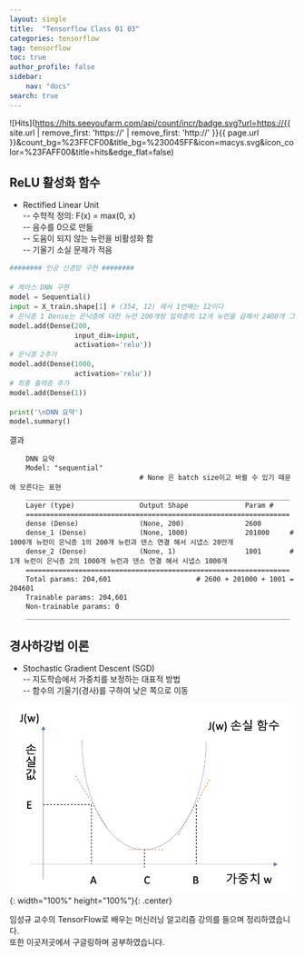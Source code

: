 ```yaml
---
layout: single
title:  "Tensorflow Class 01 03"
categories: tensorflow
tag: tensorflow
toc: true
author_profile: false
sidebar:
    nav: "docs"
search: true
---
```


![Hits](https://hits.seeyoufarm.com/api/count/incr/badge.svg?url=https://{{ site.url | remove_first: 'https://' | remove_first: 'http://' }}{{ page.url }}&count_bg=%23FFCF00&title_bg=%230045FF&icon=macys.svg&icon_color=%23FAFF00&title=hits&edge_flat=false)

## ReLU 활성화 함수
- Rectified Linear Unit  
-- 수학적 정의: F(x) = max(0, x)  
-- 음수를 0으로 만듦  
-- 도움이 되지 않는 뉴런을 비활성화 함  
-- 기울기 소실 문제가 적음  

```python
######## 인공 신경망 구현 ########

# 케라스 DNN 구현
model = Sequential()
input = X_train.shape[1] # (354, 12) 에서 1번째는 12이다
# 은닉층 1 Dense는 은닉층에 대한 뉴런 200개랑 입력층의 12개 뉴런을 곱해서 2400개 그리고 은닉층 뉴런 200개 더해서 시냅스 총 2600개
model.add(Dense(200,
                input_dim=input,
                activation='relu'))
# 은닉층 2추가
model.add(Dense(1000,
                activation='relu'))
# 최종 출력층 추가
model.add(Dense(1))

print('\nDNN 요약')
model.summary()
```  

>  
결과  
```
    DNN 요약
    Model: "sequential"
                                # None 은 batch size이고 바뀔 수 있기 때문에 모른다는 표현
    _________________________________________________________________
    Layer (type)                Output Shape              Param #   
    =================================================================
    dense (Dense)               (None, 200)               2600      
    dense_1 (Dense)             (None, 1000)              201000     # 1000개 뉴런이 은닉층 1의 200개 뉴런과 덴스 연결 해서 시냅스 20만개
    dense_2 (Dense)             (None, 1)                 1001       # 1개 뉴런이 은닉층 2의 1000개 뉴런과 덴스 연결 해서 시냅스 1000개
    =================================================================
    Total params: 204,601                     # 2600 + 201000 + 1001 = 204601
    Trainable params: 204,601
    Non-trainable params: 0
    _________________________________________________________________
```  

## 경사하강법 이론  
- Stochastic Gradient Descent (SGD)  
-- 지도학습에서 가중치를 보정하는 대표적 방법  
-- 함수의 기울기(경사)를 구하여 낮은 쪽으로 이동  

![tensor_class_01_03_01](/images/2022-01-07-tensorflow_class_01_03/tensor_class_01_03_01.png){: width="100%" height="100%"}{: .center}



임성규 교수의 TensorFlow로 배우는 머신러닝 알고리즘 강의를 들으며 정리하였습니다.  
또한 이곳저곳에서 구글링하며 공부하였습니다.  
